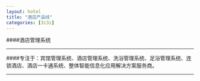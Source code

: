 ```yaml
---
layout: hotel
title: "酒店产品线"
categories: [3i3i]
---
```

####酒店管理系统
<hr/>
####专注于：宾馆管理系统、酒店管理系统、洗浴管理系统、足浴管理系统、连锁酒店、酒店一卡通系统、整体智能信息化应用解决方案服务商。
<hr/>


